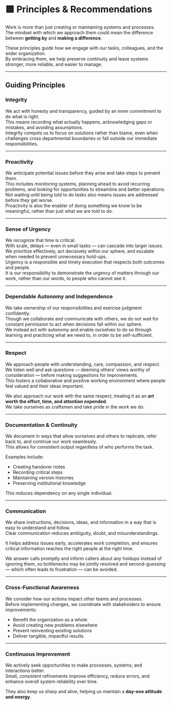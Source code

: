 # 🟦 Principles & Recommendations

Work is more than just creating or maintaining systems and processes.  
The mindset with which we approach them could mean the difference between **getting by** and **making a difference**.

These principles guide how we engage with our tasks, colleagues, and the wider organization.  
By embracing them, we help preserve continuity and leave systems stronger, more reliable, and easier to manage.

---

## Guiding Principles

### Integrity

We act with honesty and transparency, guided by an inner commitment to do what is right.  
This means recording what actually happens, acknowledging gaps or mistakes, and avoiding assumptions.  
Integrity compels us to focus on solutions rather than blame, even when challenges cross departmental boundaries or fall outside our immediate responsibilities.

---

### Proactivity

We anticipate potential issues before they arise and take steps to prevent them.  
This includes monitoring systems, planning ahead to avoid recurring problems, and looking for opportunities to streamline and better operations.  
Not waiting until being told to do tasks also means issues are addressed before they get worse.  
Proactivity is also the enabler of doing something we know to be meaningful, rather than just what we are told to do.

---

### Sense of Urgency

We recognize that time is critical.  
With scale, delays — even in small tasks — can cascade into larger issues.  
We prioritize effectively, act decisively within our sphere, and escalate when needed to prevent unnecessary hold-ups.  
Urgency is a responsible and timely execution that respects both outcomes and people.  
It is our responsibility to demonstrate the urgency of matters through our work, rather than our words, to people who cannot see it.

---

### Dependable Autonomy and Independence

We take ownership of our responsibilities and exercise judgment confidently.  
Though we collaborate and communicate with others, we do not wait for constant permission to act when decisions fall within our sphere.  
We instead act with autonomy and enable ourselves to do so through learning and practicing what we need to, in order to be self-sufficient.

---

### Respect

We approach people with understanding, care, compassion, and respect.  
We listen well and ask questions — deeming others’ views worthy of consideration — before making suggestions for improvements.  
This fosters a collaborative and positive working environment where people feel valued and their ideas important.

We also approach our work with the same respect, treating it as an **art worth the effort, time, and attention expended**.  
We take ourselves as craftsmen and take pride in the work we do.

---

### Documentation & Continuity

We document in ways that allow ourselves and others to replicate, refer back to, and continue our work seamlessly.  
This allows for consistent output regardless of who performs the task.

Examples include:

- Creating handover notes
- Recording critical steps
- Maintaining version histories
- Preserving institutional knowledge

This reduces dependency on any single individual.

---

### Communication

We share instructions, decisions, ideas, and information in a way that is easy to understand and follow.  
Clear communication reduces ambiguity, doubt, and misunderstandings.

It helps address issues early, accelerates work completion, and ensures critical information reaches the right people at the right time.

We answer calls promptly and inform callers about any holdups instead of ignoring them, so bottlenecks may be jointly resolved and second-guessing — which often leads to frustration — can be avoided.

---

### Cross-Functional Awareness

We consider how our actions impact other teams and processes.  
Before implementing changes, we coordinate with stakeholders to ensure improvements:

- Benefit the organization as a whole
- Avoid creating new problems elsewhere
- Prevent reinventing existing solutions
- Deliver tangible, impactful results

---

### Continuous Improvement

We actively seek opportunities to make processes, systems, and interactions better.  
Small, consistent refinements improve efficiency, reduce errors, and enhance overall system reliability over time.

They also keep us sharp and alive, helping us maintain a **day-one attitude and energy**.
